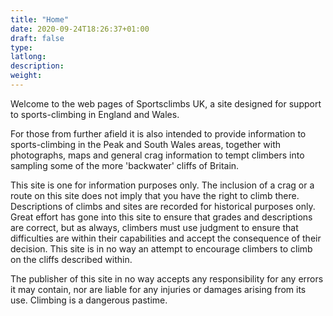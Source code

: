 ```yaml
---
title: "Home"
date: 2020-09-24T18:26:37+01:00
draft: false
type:
latlong:
description:
weight:
---
```


Welcome to the web pages of Sportsclimbs UK, a site designed for support to sports-climbing in England and Wales.

For those from further afield it is also intended to provide information to sports-climbing in the Peak and South Wales areas, together with photographs, maps and general crag information to tempt climbers into sampling some of the more 'backwater' cliffs of Britain.

This site is one for information purposes only. The inclusion of a crag or a route on this site does not imply that you have the right to climb there. Descriptions of climbs and sites are recorded for historical purposes only. Great effort has gone into this site to ensure that grades and descriptions are correct, but as always, climbers must use judgment to ensure that difficulties are within their capabilities and accept the consequence of their decision. This site is in no way an attempt to encourage climbers to climb on the cliffs described within.

The publisher of this site in no way accepts any responsibility for any errors it may contain, nor are liable for any injuries or damages arising from its use. Climbing is a dangerous pastime.

